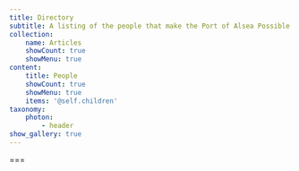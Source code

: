 ```yaml
---
title: Directory
subtitle: A listing of the people that make the Port of Alsea Possible
collection:
    name: Articles
    showCount: true
    showMenu: true
content:
    title: People
    showCount: true
    showMenu: true
    items: '@self.children'
taxonomy:
    photon:
        - header
show_gallery: true
---
```




===


